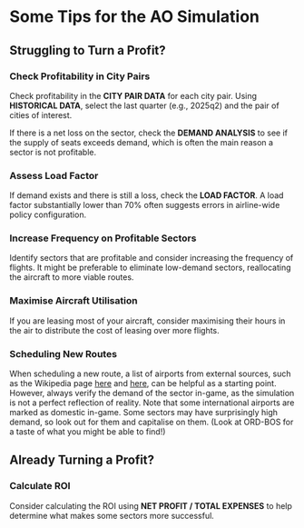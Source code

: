 # Some Tips for the AO Simulation

## Struggling to Turn a Profit?

### Check Profitability in City Pairs
Check profitability in the **CITY PAIR DATA** for each city pair. Using **HISTORICAL DATA**, select the last quarter (e.g., 2025q2) and the pair of cities of interest.

If there is a net loss on the sector, check the **DEMAND ANALYSIS** to see if the supply of seats exceeds demand, which is often the main reason a sector is not profitable.

### Assess Load Factor
If demand exists and there is still a loss, check the **LOAD FACTOR**. A load factor substantially lower than 70% often suggests errors in airline-wide policy configuration.

### Increase Frequency on Profitable Sectors
Identify sectors that are profitable and consider increasing the frequency of flights. It might be preferable to eliminate low-demand sectors, reallocating the aircraft to more viable routes.

### Maximise Aircraft Utilisation
If you are leasing most of your aircraft, consider maximising their hours in the air to distribute the cost of leasing over more flights.

### Scheduling New Routes
When scheduling a new route, a list of airports from external sources, such as the Wikipedia page [here](https://en.wikipedia.org/wiki/List_of_busiest_airports_by_passenger_traffic) and [here](https://en.wikipedia.org/wiki/Category:Lists_of_busiest_airports), can be helpful as a starting point. However, always verify the demand of the sector in-game, as the simulation is not a perfect reflection of reality. Note that some international airports are marked as domestic in-game. Some sectors may have surprisingly high demand, so look out for them and capitalise on them. (Look at ORD-BOS for a taste of what you might be able to find!)

## Already Turning a Profit?

### Calculate ROI
Consider calculating the ROI using **NET PROFIT / TOTAL EXPENSES** to help determine what makes some sectors more successful.
